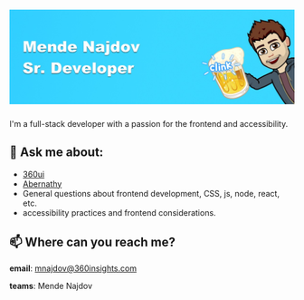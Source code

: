 # ![Mende Najdov, Sr. Developer](cheers.jpg)

I'm a full-stack developer with a passion for the frontend and accessibility.

## 💬 Ask me about:
- [360ui](http://github.com/360incentives/360ui)
- [Abernathy](http://github.com/360incentives/abernathy)
- General questions about frontend development, CSS, js, node, react, etc.
- accessibility practices and frontend considerations.

## 📫 Where can you reach me?

**email**: mnajdov@360insights.com

**teams**: Mende Najdov
